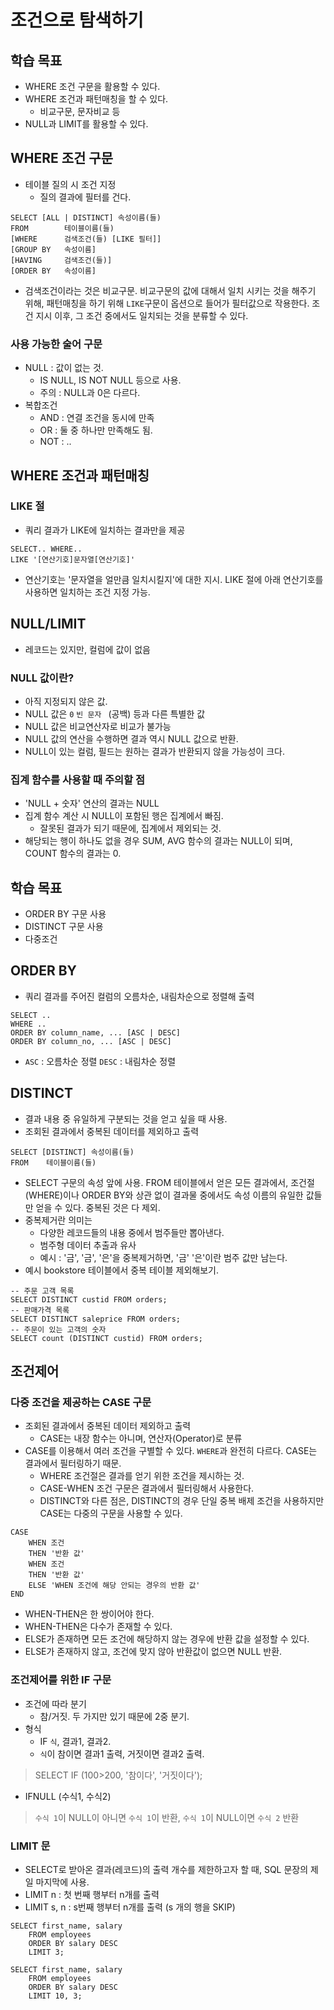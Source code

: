 # 조건으로 탐색하기
## 학습 목표
- WHERE 조건 구문을 활용할 수 있다.
- WHERE 조건과 패턴매칭을 할 수 있다.
    - 비교구문, 문자비교 등
- NULL과 LIMIT를 활용할 수 있다. 

## WHERE 조건 구문
- 테이블 질의 시 조건 지정
    - 질의 결과에 필터를 건다.
```
SELECT [ALL | DISTINCT] 속성이름(들)
FROM        테이블이름(들)
[WHERE      검색조건(들) [LIKE 필터]]
[GROUP BY   속성이름]
[HAVING     검색조건(들)]
[ORDER BY   속성이름]
```
- 검색조건이라는 것은 비교구문. 비교구문의 값에 대해서 일치 시키는 것을 해주기 위해, 패턴매칭을 하기 위해 `LIKE`구문이 옵션으로 들어가 필터값으로 작용한다.
조건 지시 이후, 그 조건 중에서도 일치되는 것을 분류할 수 있다. 

### 사용 가능한 술어 구문
- NULL : 값이 없는 것. 
    - IS NULL, IS NOT NULL 등으로 사용. 
    - 주의 : NULL과 0은 다르다. 
- 복합조건 
    - AND : 연결 조건을 동시에 만족
    - OR : 둘 중 하나만 만족해도 됨.
    - NOT : ..

## WHERE 조건과 패턴매칭
### LIKE 절
- 쿼리 결과가 LIKE에 일치하는 결과만을 제공
```
SELECT.. WHERE..
LIKE '[연산기호]문자열[연산기호]'
```
- 연산기호는 '문자열을 얼만큼 일치시킬지'에 대한 지시.
LIKE 절에 아래 연산기호를 사용하면 일치하는 조건 지정 가능. 

## NULL/LIMIT
- 레코드는 있지만, 컬럼에 값이 없음
### NULL 값이란?
- 아직 지정되지 않은 값.
- NULL 값은 `0` `빈 문자` ` `(공백) 등과 다른 특별한 값
- NULL 값은 비교연산자로 비교가 불가능
- NULL 값의 연산을 수행하면 결과 역시 NULL 값으로 반환. 
- NULL이 있는 컬럼, 필드는 원하는 결과가 반환되지 않을 가능성이 크다. 

### 집계 함수를 사용할 때 주의할 점
- 'NULL + 숫자' 연산의 결과는 NULL
- 집계 함수 계산 시 NULL이 포함된 행은 집계에서 빠짐.
    - 잘못된 결과가 되기 때문에, 집계에서 제외되는 것. 
- 해당되는 행이 하나도 없을 경우 SUM, AVG 함수의 결과는 NULL이 되며, COUNT 함수의 결과는 0. 

## 학습 목표
- ORDER BY 구문 사용
- DISTINCT 구문 사용
- 다중조건

## ORDER BY
- 쿼리 결과를 주어진 컬럼의 오름차순, 내림차순으로 정렬해 출력
``` 
SELECT ..
WHERE .. 
ORDER BY column_name, ... [ASC | DESC]
ORDER BY column_no, ... [ASC | DESC]
```
- `ASC` : 오름차순 정렬 
`DESC` : 내림차순 정렬

## DISTINCT
- 결과 내용 중 유일하게 구분되는 것을 얻고 싶을 때 사용.
- 조회된 결과에서 중복된 데이터를 제외하고 출력
```
SELECT [DISTINCT] 속성이름(들)
FROM    테이블이름(들)
```
- SELECT 구문의 속성 앞에 사용. 
FROM 테이블에서 얻은 모든 결과에서, 조건절(WHERE)이나 ORDER BY와 상관 없이 결과물 중에서도 속성 이름의 유일한 값들만 얻을 수 있다. 중복된 것은 다 제외.
- 중복제거란 의미는
    - 다양한 레코드들의 내용 중에서 범주들만 뽑아낸다. 
    - 범주형 데이터 추출과 유사
    - 예시 : '금', '금', '은'을 중복제거하면, '금' '은'이란 범주 값만 남는다.
- 예시
bookstore 테이블에서 중복 테이블 제외해보기.
```
-- 주문 고객 목록
SELECT DISTINCT custid FROM orders;
-- 판매가격 목록
SELECT DISTINCT saleprice FROM orders;
-- 주문이 있는 고객의 숫자
SELECT count (DISTINCT custid) FROM orders;
```

## 조건제어
### 다중 조건을 제공하는 CASE 구문
- 조회된 결과에서 중복된 데이터 제외하고 출력
    - CASE는 내장 함수는 아니며, 연산자(Operator)로 분류
- CASE를 이용해서 여러 조건을 구별할 수 있다.
`WHERE`과 완전히 다르다. CASE는 결과에서 필터링하기 때문.
    - WHERE 조건절은 결과를 얻기 위한 조건을 제시하는 것. 
    - CASE-WHEN 조건 구문은 결과에서 필터링해서 사용한다.
    - DISTINCT와 다른 점은, DISTINCT의 경우 단일 중복 배제 조건을 사용하지만 CASE는 다중의 구문을 사용할 수 있다. 
```
CASE 
    WHEN 조건
    THEN '반환 값'
    WHEN 조건
    THEN '반환 값'
    ELSE 'WHEN 조건에 해당 안되는 경우의 반환 값'
END
```
- WHEN-THEN은 한 쌍이어야 한다.
- WHEN-THEN은 다수가 존재할 수 있다.
- ELSE가 존재하면 모든 조건에 해당하지 않는 경우에 반환 값을 설정할 수 있다.
- ELSE가 존재하지 않고, 조건에 맞지 않아 반환값이 없으면 NULL 반환. 

### 조건제어를 위한 IF 구문
- 조건에 따라 분기
    - 참/거짓. 두 가지만 있기 때문에 2중 분기.
- 형식 
    - IF `식`, 결과1, 결과2.
    - `식`이 참이면 결과1 출력, 거짓이면 결과2 출력. 
> SELECT IF (100>200, '참이다', '거짓이다');
- IFNULL (수식1, 수식2)
> `수식 1`이 NULL이 아니면 `수식 1`이 반환, `수식 1`이 NULL이면 `수식 2` 반환

### LIMIT 문
- SELECT로 받아온 결과(레코드)의 출력 개수를 제한하고자 할 때, SQL 문장의 제일 마지막에 사용. 
- LIMIT n : 첫 번째 행부터 n개를 출력
- LIMIT s, n : s번째 행부터 n개를 출력 (s 개의 행을 SKIP)
```
SELECT first_name, salary
    FROM employees
    ORDER BY salary DESC
    LIMIT 3;
```
```
SELECT first_name, salary
    FROM employees
    ORDER BY salary DESC
    LIMIT 10, 3;
```
